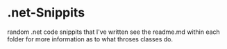 # .net-Snippits

random .net code snippits that I've written see the readme.md within each folder for more information as to what throses classes do.

